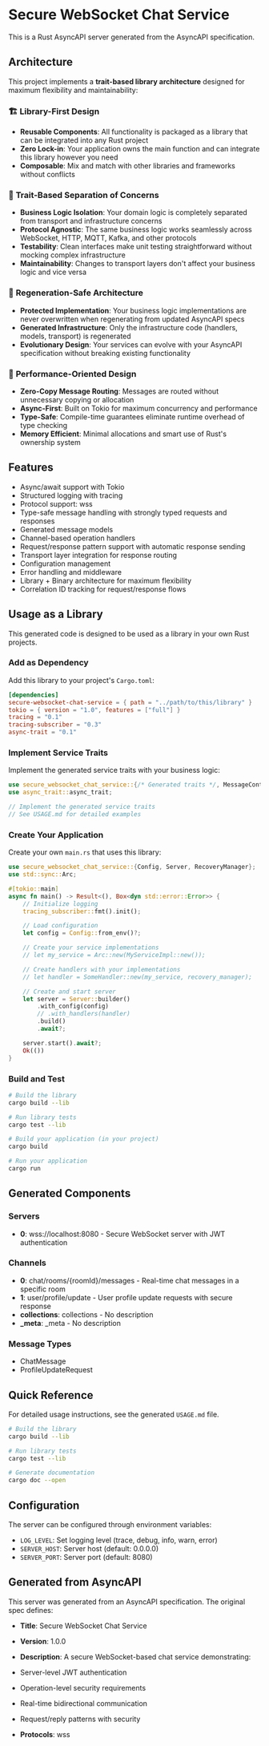 # Secure WebSocket Chat Service

This is a Rust AsyncAPI server generated from the AsyncAPI specification.

## Architecture

This project implements a **trait-based library architecture** designed for maximum flexibility and maintainability:

### 🏗️ **Library-First Design**
- **Reusable Components**: All functionality is packaged as a library that can be integrated into any Rust project
- **Zero Lock-in**: Your application owns the main function and can integrate this library however you need
- **Composable**: Mix and match with other libraries and frameworks without conflicts

### 🎯 **Trait-Based Separation of Concerns**
- **Business Logic Isolation**: Your domain logic is completely separated from transport and infrastructure concerns
- **Protocol Agnostic**: The same business logic works seamlessly across WebSocket, HTTP, MQTT, Kafka, and other protocols
- **Testability**: Clean interfaces make unit testing straightforward without mocking complex infrastructure
- **Maintainability**: Changes to transport layers don't affect your business logic and vice versa

### 🔄 **Regeneration-Safe Architecture**
- **Protected Implementation**: Your business logic implementations are never overwritten when regenerating from updated AsyncAPI specs
- **Generated Infrastructure**: Only the infrastructure code (handlers, models, transport) is regenerated
- **Evolutionary Design**: Your services can evolve with your AsyncAPI specification without breaking existing functionality

### 🚀 **Performance-Oriented Design**
- **Zero-Copy Message Routing**: Messages are routed without unnecessary copying or allocation
- **Async-First**: Built on Tokio for maximum concurrency and performance
- **Type-Safe**: Compile-time guarantees eliminate runtime overhead of type checking
- **Memory Efficient**: Minimal allocations and smart use of Rust's ownership system

## Features

- Async/await support with Tokio
- Structured logging with tracing
- Protocol support: wss
- Type-safe message handling with strongly typed requests and responses
- Generated message models
- Channel-based operation handlers
- Request/response pattern support with automatic response sending
- Transport layer integration for response routing
- Configuration management
- Error handling and middleware
- Library + Binary architecture for maximum flexibility
- Correlation ID tracking for request/response flows

## Usage as a Library

This generated code is designed to be used as a library in your own Rust projects.

### Add as Dependency

Add this library to your project's `Cargo.toml`:

```toml
[dependencies]
secure-websocket-chat-service = { path = "../path/to/this/library" }
tokio = { version = "1.0", features = ["full"] }
tracing = "0.1"
tracing-subscriber = "0.3"
async-trait = "0.1"
```

### Implement Service Traits

Implement the generated service traits with your business logic:

```rust
use secure_websocket_chat_service::{/* Generated traits */, MessageContext, AsyncApiResult};
use async_trait::async_trait;

// Implement the generated service traits
// See USAGE.md for detailed examples
```

### Create Your Application

Create your own `main.rs` that uses this library:

```rust
use secure_websocket_chat_service::{Config, Server, RecoveryManager};
use std::sync::Arc;

#[tokio::main]
async fn main() -> Result<(), Box<dyn std::error::Error>> {
    // Initialize logging
    tracing_subscriber::fmt().init();

    // Load configuration
    let config = Config::from_env()?;

    // Create your service implementations
    // let my_service = Arc::new(MyServiceImpl::new());

    // Create handlers with your implementations
    // let handler = SomeHandler::new(my_service, recovery_manager);

    // Create and start server
    let server = Server::builder()
        .with_config(config)
        // .with_handlers(handler)
        .build()
        .await?;

    server.start().await?;
    Ok(())
}
```

### Build and Test

```bash
# Build the library
cargo build --lib

# Run library tests
cargo test --lib

# Build your application (in your project)
cargo build

# Run your application
cargo run
```

## Generated Components

### Servers
- **0**: wss://localhost:8080 - Secure WebSocket server with JWT authentication

### Channels
- **0**: chat/rooms/{roomId}/messages - Real-time chat messages in a specific room
- **1**: user/profile/update - User profile update requests with secure response
- **collections**: collections - No description
- **_meta**: _meta - No description

### Message Types
- ChatMessage
- ProfileUpdateRequest

## Quick Reference

For detailed usage instructions, see the generated `USAGE.md` file.

```bash
# Build the library
cargo build --lib

# Run library tests
cargo test --lib

# Generate documentation
cargo doc --open
```

## Configuration

The server can be configured through environment variables:

- `LOG_LEVEL`: Set logging level (trace, debug, info, warn, error)
- `SERVER_HOST`: Server host (default: 0.0.0.0)
- `SERVER_PORT`: Server port (default: 8080)

## Generated from AsyncAPI

This server was generated from an AsyncAPI specification. The original spec defines:

- **Title**: Secure WebSocket Chat Service
- **Version**: 1.0.0
- **Description**: A secure WebSocket-based chat service demonstrating:
- Server-level JWT authentication
- Operation-level security requirements
- Real-time bidirectional communication
- Request/reply patterns with security

- **Protocols**: wss
